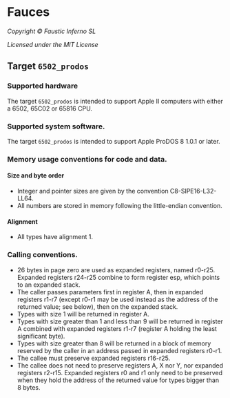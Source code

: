 
# Fauces

*Copyright © Faustic Inferno SL*

*Licensed under the MIT License*

## Target `6502_prodos`

### Supported hardware

The target `6502_prodos` is intended to support Apple II computers with either a 6502, 65C02 or 65816 CPU.

### Supported system software.

The target `6502_prodos` is intended to support Apple ProDOS 8 1.0.1 or later.

### Memory usage conventions for code and data.

#### Size and byte order

* Integer and pointer sizes are given by the convention C8-SIPE16-L32-LL64.
* All numbers are stored in memory following the little-endian convention.

#### Alignment

* All types have alignment 1.

### Calling conventions.

* 26 bytes in page zero are used as expanded registers, named r0-r25. Expanded registers r24-r25 combine to form register esp, which points to an expanded stack.
* The caller passes parameters first in register A, then in expanded registers r1-r7 (except r0-r1 may be used instead as the address of the returned value; see below), then on the expanded stack. 
* Types with size 1 will be returned in register A.
* Types with size greater than 1 and less than 9 will be returned in register A combined with expanded registers r1-r7 (register A holding the least significant byte).
* Types with size greater than 8 will be returned in a block of memory reserved by the caller in an address passed in expanded registers r0-r1.
* The callee must preserve expanded registers r16-r25.
* The callee does not need to preserve registers A, X nor Y, nor expanded registers r2-r15. Expanded registers r0 and r1 only need to be preserved when they hold the address of the returned value for types bigger than 8 bytes.

